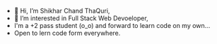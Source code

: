 - 👋 Hi, I’m Shikhar Chand ThaQuri,
- 👀 I’m interested in Full Stack Web Devoeloper,
- I'm a +2 pass student (o_o) and forward to learn code on my own...
- Open to lern code form everywhere.


<!---
ShikharThaQuri/ShikharThaQuri is a ✨ special ✨ repository because its `README.md` (this file) appears on your GitHub profile.
You can click the Preview link to take a look at your changes.
--->

